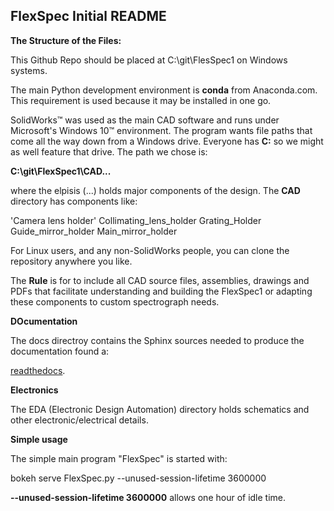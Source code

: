 FlexSpec Initial README
-----------------------

**The Structure of the Files:**

This Github Repo should be placed at C:\git\FlesSpec1 on Windows systems.

The main Python development environment is **conda** from Anaconda.com.
This requirement is used because it may be installed in one go.

SolidWorks™ was used as the main CAD software and runs under Microsoft's Windows 10™
environment. The program wants file paths that come all the way down from a Windows
drive. Everyone has **C:** so we might as well feature that drive. The path we chose is:

**C:\git\FlexSpec1\CAD\...** 

where the elpisis (...) holds major components of the design. The **CAD** directory
has components like:

'Camera lens holder'
Collimating_lens_holder
Grating_Holder
Guide_mirror_holder
Main_mirror_holder

For Linux users, and any non-SolidWorks people, you can clone the repository
anywhere you like.

The **Rule** is for to include all CAD source files, assemblies, drawings
and PDFs that facilitate understanding and building the FlexSpec1 or
adapting these components to custom spectrograph needs.

**DOcumentation**

The docs directroy contains the Sphinx sources needed to produce the
documentation found a:

[readthedocs](https://flexspec1.readthedocs.io/en/latest/).



**Electronics**

The EDA (Electronic Design Automation) directory holds schematics
and other electronic/electrical details.

**Simple usage**

The simple main program "FlexSpec" is started with:

bokeh serve FlexSpec.py --unused-session-lifetime 3600000

**--unused-session-lifetime 3600000** allows one hour of idle time.


